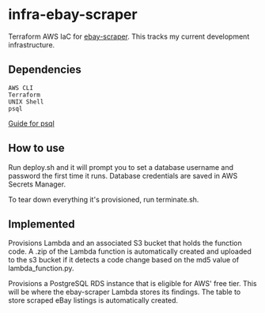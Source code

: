 # infra-ebay-scraper
Terraform AWS IaC for [ebay-scraper](https://github.com/hunter-meloche/ebay-scraper). This tracks my current development infrastructure.

## Dependencies
```
AWS CLI
Terraform
UNIX Shell
psql
```
[Guide for psql](https://www.compose.com/articles/postgresql-tips-installing-the-postgresql-client/)
## How to use
Run deploy.sh and it will prompt you to set a database username and password the first time it runs. Database credentials are saved in AWS Secrets Manager.

To tear down everything it's provisioned, run terminate.sh.

## Implemented
Provisions Lambda and an associated S3 bucket that holds the function code. A .zip of the Lambda function is automatically created and uploaded to the s3 bucket if it detects a code change based on the md5 value of lambda_function.py.

Provisions a PostgreSQL RDS instance that is eligible for AWS' free tier. This will be where the ebay-scraper Lambda stores its findings. The table to store scraped eBay listings is automatically created.
